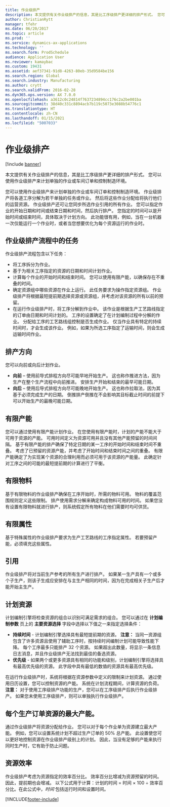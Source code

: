 ```yaml
---
title: 作业级排产
description: 本文提供有关作业级排产的信息，其是比工序级排产更详细的排产形式。 您可以使用作业级排产来计划单独的作业或车间订单和控制制造环境。
author: ChristianRytt
manager: tfehr
ms.date: 06/20/2017
ms.topic: article
ms.prod: ''
ms.service: dynamics-ax-applications
ms.technology: ''
ms.search.form: ProdSchedule
audience: Application User
ms.reviewer: kamaybac
ms.custom: 19431
ms.assetid: aef37341-91d8-4263-80eb-35d9584be156
ms.search.region: Global
ms.search.industry: Manufacturing
ms.author: crytt
ms.search.validFrom: 2016-02-28
ms.dyn365.ops.version: AX 7.0.0
ms.openlocfilehash: a3612c0c24814f7637234894cc176c2a2be001ba
ms.sourcegitcommit: 38d40c331c8894acb7b119c5073e3088b54776c1
ms.translationtype: HT
ms.contentlocale: zh-CN
ms.lasthandoff: 01/15/2021
ms.locfileid: "5007033"
---
```

# <a name="job-scheduling"></a>作业级排产

[!include [banner](../includes/banner.md)]

本文提供有关作业级排产的信息，其是比工序级排产更详细的排产形式。 您可以使用作业级排产来计划单独的作业或车间订单和控制制造环境。

您可以使用作业级排产来计划单独的作业或车间订单和控制制造环境。 作业级排产将各道工序分解为若干单独的任务或作业。 然后将这些作业分配给将执行他们的运营资源。 作业级排产还可让您同步所选作业引用的所有作业。 您可以指定作业的开始日期和时间或结束日期和时间，然后执行排产。 您指定的时间可以是开始时间或结束时间，具体取决于计划方向。 此功能很有用，例如，当在一台机器一次仅能运行一个作业时，或者当您想要优化为每个资源运行的作业时。

## <a name="tasks-in-the-job-scheduling-process"></a>作业级排产流程中的任务
作业级排产流程包含以下任务：

-   将工序拆分为作业。
-   基于为相关工序指定的资源的日期和时间计划作业。
-   计算每个作业的开始时间和结束时间。 您可以使用有限产能，以确保存在不重叠的时间。
-   确定资源组中哪些资源在作业上运行。 此任务要求为操作指定资源组。 作业级排产将根据最短提前期选择资源或资源组，并考虑对该资源的所有以前的预留。
-   在运行作业级排产时，将工序分解到作业中。 该作业是根据生产工艺路线指定的订单由日期和时间计划的。 工序的设置确定了在计划编制过程中分解的作业。 分配给工序的工艺路线组控制是否生成作业。 仅当作业具有特定的持续时间时，才会生成该作业。 例如，如果为所选工序指定了运输时间，则会生成运输时间作业。

## <a name="scheduling-direction"></a>排产方向
您可以向前或向后计划作业。

-   **向前** – 使用前导式排程方向尽可能早地开始生产。 这也称作推进方法，因为生产在整个生产流程中向前推进。 安排生产开始和结束的最早可能日期。
-   **向后** – 使用后导式排程方向尽可能晚地开始生产。 这也称作拉取法，因为其基于必须完成生产的日期。 倒推排产倒推在不会影响其目标截止时间的前提下可以开始生产的最晚可能日期。

## <a name="finite-capacity"></a>有限产能
您可以通过使用有限产能计划作业。 在您使用有限产能时，计划的产能不能大于可用于资源的产能。 可用时间定义为资源可用并且没有其他产能预留的时间间隔。 基于有限产能的排产确保了特定日期的某一工序的开始时间和结束时间不重叠。 考虑了已预留的资源产能，并考虑了开始时间和结束时间之间的重叠。 有限产能确定了为实现某个资源的合理利用而必须可用于该资源的产能量。 此确定针对工序之间的可能的最短提前期的计算进行了平衡。

## <a name="finite-materials"></a>有限物料
基于有限物料的作业级排产确保在工序开始时，所需的物料可用。 物料的覆盖范围规则定义这些限制。 排产使用需求分解来确定构成物料可用的时间。 如果您没有设置有限物料就进行排产，则系统假定所有物料在他们需要时均可供货。

## <a name="finite-properties"></a>有限属性
基于特殊属性的作业级排产要求为生产工艺路线的工序指定属性。 若要预留产能，必须填充这些属性。

## <a name="references"></a>引用
作业级排产将对当前生产参考的所有生产进行排产。 如果某一生产具有一个或多个子生产，则该子生成应安排在与主生产相同的时间，因为在完成相关子生产后才能开始主生产。

## <a name="schedule-resources"></a>计划资源
计划编制引擎将检查资源的组合以识别可满足需求的组合。 您可以通过在 **计划编制参数** 页上的 **主要资源选择** 字段中选择以下值之一来指定选择条件：

-   **持续时间** - 计划编制引擎选择具有最短提前期的资源。 **注意：** 当同一资源组包含了许多资源且使用了辅助工序时，按持续时间编制计划可能导致性能下降。 每个工序最多只能排产 32 个资源。 如果超出此数量，将显示一条信息日志消息，并且作业级排产无法找到最佳的备选资源。
-   **优先级** - 如果两个或更多资源具有相同的功能和级别，计划编制引擎将选择具有最高优先级的资源。 此字段中具有最低的数值的资源具有最高优先级。

在运行作业级排产时，系统将根据在资源参数中定义的限制来计划资源。 通过使用日历设置，您可以控制资源的产能。 系统在计划流程期间，计算资源的负荷。 **注意：** 对于使用工序级排产功能的生产，您可以在工序级排产后执行作业级排产。 如果您未使用工序级排产，则可以单独执行作业级排产。

## <a name="maximum-capacities-for-resources-per-job-order"></a>每个生产订单资源的最大产能。
通过作业级排产将资源分配给作业。 您可以对于每个作业单为资源建立最大产能。 例如，您可以设置系统计划不超过生产订单的 50% 总产能。 此设置使您可以更好地控制资源在作业级排产级别上的计划。 因此，当没有足够的产能来执行同时生产时，它有助于防止问题。

## <a name="resource-efficiency"></a>资源效率
作业级排产考虑为资源指定的效率百分比。 效率百分比增减为资源预留的时间。 因此，提前期也会增减。 以下公式用于计算：计划的时间 = 时间 × 100 ÷ 效率百分比。在此公式中，*时间* 包括运行时间和设置时间。





[!INCLUDE[footer-include](../../includes/footer-banner.md)]